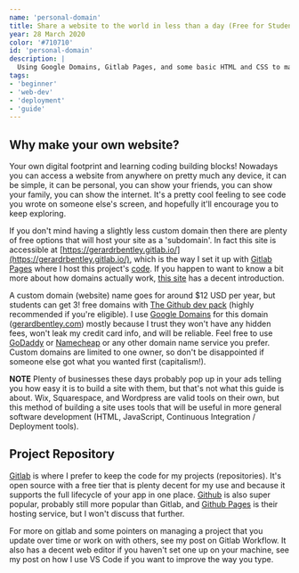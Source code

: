 ```yaml
---
name: 'personal-domain'
title: Share a website to the world in less than a day (Free for Students!)
year: 28 March 2020
color: '#710710'
id: 'personal-domain'
description: |
  Using Google Domains, Gitlab Pages, and some basic HTML and CSS to make a fun public facing webpage.
tags: 
- 'beginner'
- 'web-dev'
- 'deployment' 
- 'guide'
---
```


## Why make your own website?

Your own digital footprint and learning coding building blocks!
Nowadays you can access a website from anywhere on pretty much any device, it can be simple, it can be personal, you can show your friends, you can show your family, you can show the internet.
It's a pretty cool feeling to see code you wrote on someone else's screen, and hopefully it'll encourage you to keep exploring.

If you don't mind having a slightly less custom domain then there are plenty of free options that will host your site as a 'subdomain'. In fact this site is accessible at [https://gerardrbentley.gitlab.io/](https://gerardrbentley.gitlab.io/), which is the way I set it up with [Gitlab Pages](https://docs.gitlab.com/ee/user/project/pages/#getting-started) where I host this project's [code](https://gitlab.com/gerardrbentley/gerardrbentley.gitlab.io).
If you happen to want to know a bit more about how domains actually work, [this site](https://whatismyipaddress.com/domain-name) has a decent introduction.

A custom domain (website) name goes for around $12 USD per year, but students can get 3! free domains with [The Github dev pack](https://education.github.com/pack) (highly recommended if you're eligible). 
I use [Google Domains](https://domains.google.com) for this domain ([gerardbentley.com](gerardbentley.com)) mostly because I trust they won't have any hidden fees, won't leak my credit card info, and will be reliable.
Feel free to use [GoDaddy](https://www.godaddy.com/) or [Namecheap](https://www.namecheap.com/domains/domain-name-search/) or any other domain name service you prefer.
Custom domains are limited to one owner, so don't be disappointed if someone else got what you wanted first (capitalism!).

**NOTE** Plenty of businesses these days probably pop up in your ads telling you how easy it is to build a site with them, but that's not what this guide is about. Wix, Squarespace, and Wordpress are valid tools on their own, but this method of building a site uses tools that will be useful in more general software development (HTML, JavaScript, Continuous Integration / Deployment tools).

## Project Repository
[Gitlab](https://gitlab.com) is where I prefer to keep the code for my projects (repositories).
It's open source with a free tier that is plenty decent for my use and because it supports the full lifecycle of your app in one place.
[Github](https://github.com) is also super popular, probably still more popular than Gitlab, and [Github Pages](https://pages.github.com/) is their hosting service, but I won't discuss that further.

For more on gitlab and some pointers on managing a project that you update over time or work on with others, see <nuxt-link to="gitlab-workflow">my post</nuxt-link> on Gitlab Workflow.
It also has a decent web editor if you haven't set one up on your machine, see <nuxt-link to="how-i-vs-code">my post</nuxt-link> on how I use VS Code if you want to improve the way you type.
